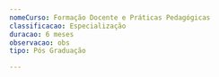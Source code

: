 ```yaml
---
nomeCurso: Formação Docente e Práticas Pedagógicas
classificacao: Especialização
duracao: 6 meses
observacao: obs
tipo: Pós Graduação

---
```


